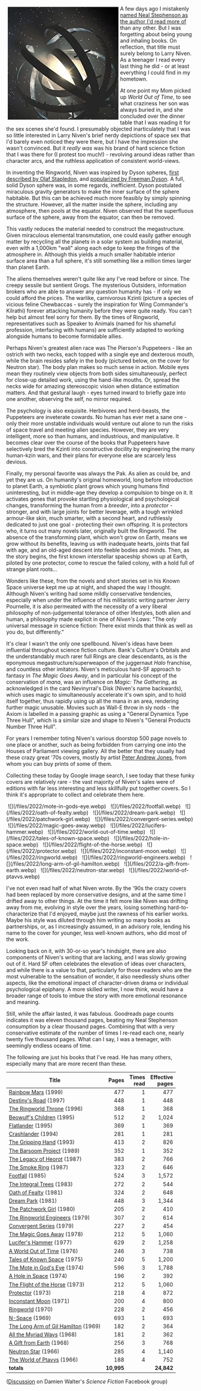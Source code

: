 <!--
.. title: The Works of Larry Niven
.. slug: the-works-of-larry-niven
.. date: 2022-01-14 17:37:37 UTC-06:00
.. tags: media,book,fiction,science-fiction,novel,short,niven
-->

<span style="float: left; padding: 0.3em">![](/files/2022/nested-ringworlds.webp)</span>

A few days ago I mistakenly
[named Neal Stephenson as the author I'd read more of](/posts/termination-shock)
than any other. But I was forgetting about being young and inhaling books.
On reflection, that title must surely belong to Larry Niven. As a teenager I
read every last thing he did - or at least everything I could find in my
hometown.

At one point my Mom picked up *World Out of Time*, to see what craziness her
son was always buried in, and she concluded over the dinner table that I was
reading it for the sex scenes she'd found. I presumably objected inarticulately
that I was so little interested in Larry Niven's brief nerdy depictions of
space sex that I'd barely even noticed they were there, but I have the
impression she wasn't convinced. But it *really was* was his brand of hard
science fiction that I was there for (I protest too much!) - revolving around
ideas rather than character arcs, and the ruthless application of consistent
world-views.

In inventing the Ringworld, Niven was inspired by Dyson spheres,
[first described by Olaf Stapledon](https://en.wikipedia.org/wiki/Star_Maker),
and [popularized by Freeman Dyson](https://web.archive.org/web/20140109033551/http://meaningoflife.tv/transcript.php?speaker=dyson).
A full, solid Dyson sphere was, in some regards, inefficient. Dyson postulated
miraculous gravity generators to make the inner surface of the sphere
habitable. But this can be achieved much more feasibly by simply spinning the
structure. However, all the matter inside the sphere, including any atmosphere,
then pools at the equator. Niven observed that the superfluous surface of the
sphere, away from the equator, can then be removed.

This vastly reduces the material needed to construct the megastructure.
Given miraculous elemental transmutation, one could easily gather enough
matter by recycling all the planets in a solar system as building material,
even with a 1,000km "wall" along each edge to keep the fringes of the
atmosphere in. Although this yields a much smaller habitable interior surface
area than a full sphere, it's still something like a million times larger than
planet Earth.

The aliens themselves weren't quite like any I've read before or since. The
creepy sessile but sentient Grogs. The mysterious Outsiders, information
brokers who are able to answer any question humanity has - if only we could
afford the prices. The warlike, carnivorous Kzinti (picture a species of
vicious feline Chewbaccas - surely the inspiration for Wing Commander's
Kilrathi) forever attacking humanity before they were quite ready. You can't
help but almost feel sorry for them. By the times of Ringworld, representatives
such as Speaker to Animals (named for his shameful profession, interfacing with
humans) are sufficiently adapted to working alongside humans to become
formidable allies.

Perhaps Niven's greatest alien race was The Pierson's Puppeteers - like an
ostrich with two necks, each topped with a single eye and dexterous mouth,
while the brain resides safely in the body (pictured below, on the cover for
Neutron star). The body plan makes so much sense in action. Mobile eyes mean
they routinely view objects from both sides simultaneously, perfect for
close-up detailed work, using the hand-like mouths. Or, spread the necks wide
for amazing stereoscopic vision when distance estimation matters. And that
gestural laugh - eyes turned inward to briefly gaze into one another, observing
the self, no mirror required.

The psychology is also exquisite. Herbivores and herd-beasts, the Puppeteers
are inveterate cowards. No human has ever met a sane one - only their more
unstable individuals would venture out alone to run the risks of space travel
and meeting alien species. However, they are very intelligent, more so than
humans, and industrious, and manipulative. It becomes clear over the course of
the books that Puppeteers have selectively bred the Kzinti into constructive
docility by engineering the many human-kzin wars, and their plans for everyone
else are scarcely less devious.

Finally, my personal favorite was always the Pak. As alien as could be, and yet
they are us. On humanity's original homeworld, long before introduction to
planet Earth, a symbiotic plant grows which young humans find uninteresting,
but in middle-age they develop a compulsion to binge on it. It activates genes
that provoke startling physiological and psychological changes, transforming
the human from a *breeder*, into a *protector* - stronger, and with large
joints for better leverage, with a tough wrinkled armour-like skin, much
smarter, with a second heart, and ruthlessly dedicated to just one goal -
protecting their own offspring. It is protectors who, it turns out many novels
later, originally built the Ringworld. The absence of the transforming plant,
which won't grow on Earth, means we grow without its benefits, leaving us with
inadequate hearts, joints that fail with age, and an old-aged descent into
feeble bodies and minds. Then, as the story begins, the first known
interstellar spaceship shows up at Earth, piloted by one protector, come to
rescue the failed colony, with a hold full of strange plant roots...

Wonders like these, from the novels and short stories set in his Known Space
universe kept me up at night, and shaped the way I thought. Although Niven's
writing had some mildly conservative tendencies, especially when under the
influence of his militaristic writing partner Jerry Pournelle, it is also
permeated with the necessity of a very liberal philosophy of non-judgemental
tolerance of other lifestyles, both alien and human, a philosophy made explicit
in one of *Niven's Laws*: "The only universal message in science fiction: There
exist minds that think as well as you do, but differently."

It's clear I wasn't the only one spellbound. Niven's ideas have been
influential throughout science fiction culture. Bank's Culture's Orbitals and
the understandably much rarer full Rings are clear descendants, as is the
eponymous megastructure/superweapon of the juggernaut *Halo* franchise, and
countless other imitators. Niven's meticulous hard-SF approach to fantasy in
*The Magic Goes Away*, and in particular his concept of the conservation of
*mana*, was an influence on *Magic: The Gathering*, as acknowledged in the card
Nevinyrral's Disk (Niven's name backwards), which uses magic to simultaneously
accelerate it's own spin, and to hold itself together, thus rapidly using up
all the mana in an area, rendering further magic unusable. Movies such as
Wall-E throw in sly nods - the Axiom is labelled in a passing graphic as using
a "General Dynamics Type Three Hull", which is a similar size and shape to
Niven's "General Products Number Three Hull".

For years I remember toting Niven's various doorstop 500 page novels to one
place or another, such as being forbidden from carrying one into the Houses of
Parliament viewing gallery. All the better that they usually had these crazy
great '70s covers, mostly by artist
[Peter Andrew Jones](http://www.peterandrewjones.net/iacg.htm),
from whom you can buy prints of some of them.

Collecting these today by Google image search, I see today that these funky
covers are relatively rare - the vast majority of Niven's sales were of
editions with far less interesting and less skillfully put together covers. So
I think it's appropriate to collect and celebrate them here.

<span style="float: left">
<span style="padding: 0.3em">![](/files/2022/mote-in-gods-eye.webp)</span>
<span style="padding: 0.3em">![](/files/2022/footfall.webp)</span>
<span style="padding: 0.3em">![](/files/2022/oath-of-fealty.webp)</span>
<span style="padding: 0.3em">![](/files/2022/dream-park.webp)</span>
<span style="padding: 0.3em">![](/files/2022/patchwork-girl.webp)</span>
<span style="padding: 0.3em">![](/files/2022/convergent-series.webp)</span>
<span style="padding: 0.3em">![](/files/2022/magic-goes-away.webp)</span>
<span style="padding: 0.3em">![](/files/2022/lucifers-hammer.webp)</span>
<span style="padding: 0.3em">![](/files/2022/world-out-of-time.webp)</span>
<span style="padding: 0.3em">![](/files/2022/tales-of-known-space.webp)</span>
<span style="padding: 0.3em">![](/files/2022/hole-in-space.webp)</span>
<span style="padding: 0.3em">![](/files/2022/flight-of-the-horse.webp)</span>
<span style="padding: 0.3em">![](/files/2022/protector.webp)</span>
<span style="padding: 0.3em">![](/files/2022/inconstant-moon.webp)</span>
<span style="padding: 0.3em">![](/files/2022/ringworld.webp)</span>
<span style="padding: 0.3em">![](/files/2022/ringworld-engineers.webp)</span>
<span style="padding: 0.3em">![](/files/2022/long-arm-of-gil-hamilton.webp)</span>
<span style="padding: 0.3em">![](/files/2022/a-gift-from-earth.webp)</span>
<span style="padding: 0.3em">![](/files/2022/neutron-star.webp)</span>
<span style="padding: 0.3em">![](/files/2022/world-of-ptavvs.webp)</span>
</span>

<br style="clear: both" />

I've not even read half of what Niven wrote. By the '90s the crazy covers had
been replaced by more conservative designs, and at the same time I drifted away
to other things. At the time it felt more like Niven was drifting away from me,
evolving in style over the years, losing something hard-to-characterize that
I'd enjoyed, maybe just the rawness of his earlier works. Maybe his style was
diluted through him writing so many books as partnerships, or, as I
increasingly assumed, in an advisory role, lending his name to the cover for
younger, less well-known authors, who did most of the work.

Looking back on it, with 30-or-so year's hindsight, there are also
components of Niven's writing that are lacking, and I was slowly growing out of
it. Hard SF often celebrates the elevation of ideas over characters, and while
there is a value to that, particularly for those readers who are the most
vulnerable to the sensation of wonder, it also needlessly shuns other aspects,
like the emotional impact of character-driven drama or individual psychological
epiphany. A more skilled writer, I now think, would have a broader range of
tools to imbue the story with more emotional resonance and meaning.

Still, while the affair lasted, it was fabulous. Goodreads page counts
indicates it was eleven thousand pages, beating my Neal Stephenson consumption
by a clear thousand pages. Combining that with a very conservative estimate of
the number of times I re-read each one, nearly twenty five thousand pages. What
can I say, I was a teenager, with seemingly endless oceans of time.

The following are just his books that I've read. He has many others, especially
many that are more recent than these.

| Title              | Pages | Times<br />read | Effective<br />pages |
|-----------------------------------------|----:|--:|------:|
| [Rainbow Mars](https://www.goodreads.com/book/show/100379.Rainbow_Mars) (1999)                       | 477 | 1 |   477 |
| [Destiny's Road](https://www.goodreads.com/book/show/64750.Destiny_s_Road) (1997)                    | 448 | 1 |   448 |
| [The Ringworld Throne](https://www.goodreads.com/book/show/64467.The_Ringworld_Throne) (1996)        | 368 | 1 |   368 |
| [Beowulf's Children](https://www.goodreads.com/book/show/69448.Beowulf_s_Children) (1995)            | 512 | 2 | 1,024 |
| [Flatlander](https://www.goodreads.com/book/show/40932142-flatlander) (1995)                         | 369 | 1 |   369 |
| [Crashlander](https://www.goodreads.com/book/show/100347.Crashlander) (1994)                         | 281 | 1 |   281 |
| [The Gripping Hand](https://www.goodreads.com/book/show/218453.The_Gripping_Hand) (1993)             | 413 | 2 |   826 |
| [The Barsoom Project](https://www.goodreads.com/book/show/218470.The_Barsoom_Project) (1989)         | 352 | 1 |   352 |
| [The Legacy of Heorot](https://www.goodreads.com/book/show/899392.The_Legacy_of_Heorot) (1987)       | 383 | 2 |   766 |
| [The Smoke Ring](https://www.goodreads.com/book/show/100351.The_Smoke_Ring) (1987)                   | 323 | 2 |   646 |
| [Footfall](https://www.goodreads.com/book/show/116356.Footfall) (1985)                               | 524 | 3 | 1,572 |
| [The Integral Trees](https://www.goodreads.com/book/show/939740.The_Integral_Trees) (1983)           | 272 | 2 |   544 |
| [Oath of Fealty](https://www.goodreads.com/book/show/583441.Oath_of_Fealty) (1981)                   | 324 | 2 |   648 |
| [Dream Park](https://www.goodreads.com/book/show/357922.Dream_Park) (1981)                           | 448 | 3 | 1,344 |
| [The Patchwork Girl](https://www.goodreads.com/book/show/1124048.The_Patchwork_Girl) (1980)          | 205 | 2 |   410 |
| [The Ringworld Engineers](https://www.goodreads.com/book/show/61181.The_Ringworld_Engineers) (1979)  | 307 | 2 |   614 |
| [Convergent Series](https://www.goodreads.com/book/show/1124090.Convergent_Series) (1979)            | 227 | 2 |   454 |
| [The Magic Goes Away](https://www.goodreads.com/book/show/1002736.The_Magic_Goes_Away) (1978)        | 212 | 5 | 1,060 |
| [Lucifer's Hammer](https://www.goodreads.com/book/show/218467.Lucifer_s_Hammer) (1977)               | 629 | 2 | 1,258 |
| [A World Out of Time](https://www.goodreads.com/book/show/64725.A_World_Out_of_Time) (1976)          | 246 | 3 |   738 |
| [Tales of Known Space](https://www.goodreads.com/book/show/100359.Tales_of_Known_Space) (1975)       | 240 | 5 | 1,200 |
| [The Mote in God's Eye](https://www.goodreads.com/book/show/100365.The_Mote_in_God_s_Eye) (1974)     | 596 | 3 | 1,788 |
| [A Hole in Space](https://www.goodreads.com/book/show/218473.A_Hole_in_Space) (1974)                 | 196 | 2 |   392 |
| [The Flight of the Horse](https://www.goodreads.com/book/show/378683.The_Flight_of_the_Horse) (1973) | 212 | 5 | 1,060 |
| [Protector](https://www.goodreads.com/book/show/100344.Protector) (1973)                             | 218 | 4 |   872 |
| [Inconstant Moon](https://www.goodreads.com/book/show/1255867.Inconstant_Moon) (1971)                | 200 | 4 |   800 |
| [Ringworld](https://www.goodreads.com/book/show/61179.Ringworld) (1970)                              | 228 | 2 |   456 |
| [N-Space](https://www.goodreads.com/book/show/100363.N_Space) (1969)                                 | 693 | 1 |   693 |
| [The Long Arm of Gil Hamilton](https://www.goodreads.com/book/show/116355.The_Long_Arm_of_Gil_Hamilton) (1969) | 182 | 2 |   364 |
| [All the Myriad Ways](https://www.goodreads.com/book/show/218479.All_the_Myriad_Ways) (1968)         | 181 | 2 |   362 |
| [A Gift from Earth](https://www.goodreads.com/book/show/218461.A_Gift_from_Earth) (1968)             | 256 | 3 |   768 |
| [Neutron Star](https://www.goodreads.com/book/show/100366.Neutron_Star) (1966)                       | 285 | 4 | 1,140 |
| [The World of Ptavvs](https://www.goodreads.com/book/show/218463.The_World_of_Ptavvs) (1966)         | 188 | 4 |   752 |
|                                                                               **totals** | **10,995** |   | **24,842** |


([Discussion](https://www.facebook.com/groups/324897304599197/permalink/1329010600854524 )
on Damien Walter's *Science Fiction* Facebook group)

<br style="clear: both" />

